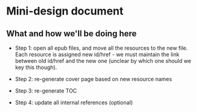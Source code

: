 # Mini-design document

## What and how we'll be doing here

  * Step 1: open all epub files, and move all the resources to the new file. Each resource is assigned new id/href - we must maintain the link between old id/href and the new one (unclear by which one should we key this though).

  * Step 2: re-generate cover page based on new resource names

  * Step 3: re-generate TOC

  * Step 4: update all internal references (optional)

